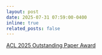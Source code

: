 ```yaml
---
layout: post
date: 2025-07-31 07:59:00-0400
inline: true
related_posts: false
---
```



[ACL 2025 Outstanding Paper Award](https://2025.aclweb.org/program/best_papers/)
